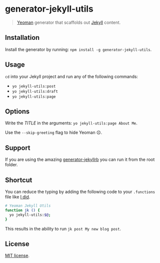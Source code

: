 # generator-jekyll-utils

> [Yeoman](http://yeoman.io) generator that scaffolds out [Jekyll](http://jekyllrb.com/) content.

## Installation

Install the generator by running: `npm install -g generator-jekyll-utils`.

## Usage

`cd` into your Jekyll project and run any of the following commands:

* `yo jekyll-utils:post`
* `yo jekyll-utils:draft`
* `yo jekyll-utils:page`

## Options

Write the *TITLE* in the arguments: `yo jekyll-utils:page About Me`.

Use the `--skip-greeting` flag to hide Yeoman ☹.

## Support

If you are using the amazing [generator-jekyllrb](https://github.com/robwierzbowski/generator-jekyllrb) you can run it from the root folder.

## Shortcut

You can reduce the typing by adding the following code to your `.functions` file like [I did](https://github.com/HiroAgustin/dotfiles/commit/962c6d2e997cb317695e4111231110f98324382d).

```bash
# Yeoman Jekyll Utils
function jk () {
  yo jekyll-utils:$@;
}
```

This results in the ability to run `jk post My new blog post`.

## License

[MIT license](https://github.com/HiroAgustin/generator-jekyll-utils/blob/master/LICENSE).

